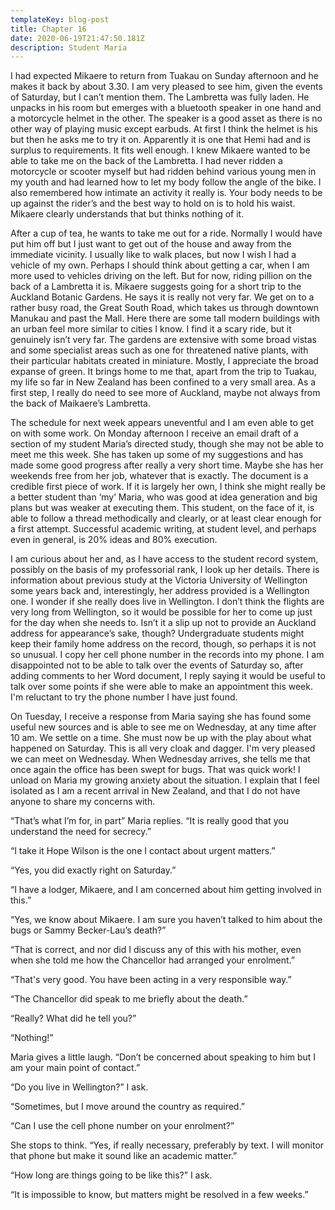 ```yaml
---
templateKey: blog-post
title: Chapter 16
date: 2020-06-19T21:47:50.181Z
description: Student Maria
---
```

I had expected Mikaere to return from Tuakau on Sunday afternoon and he makes it back by about 3.30. I am very pleased to see him, given the events of Saturday, but I can’t mention them. The Lambretta was fully laden. He unpacks in his room but emerges with a bluetooth speaker in one hand and a motorcycle helmet in the other. The speaker is a good asset as there is no other way of playing music except earbuds. At first I think the helmet is his but then he asks me to try it on. Apparently it is one that Hemi had and is surplus to requirements. It fits well enough. I knew Mikaere wanted to be able to take me on the back of the Lambretta. I had never ridden a motorcycle or scooter myself but had ridden behind various young men in my youth and had learned how to let my body follow the angle of the bike. I also remembered how intimate an activity it really is. Your body needs to be up against the rider’s and the best way to hold on is to hold his waist. Mikaere clearly understands that but thinks nothing of it.

After a cup of tea, he wants to take me out for a ride. Normally I would have put him off but I just want to get out of the house and away from the immediate vicinity. I usually like to walk places, but now I wish I had a vehicle of my own. Perhaps I should think about getting a car, when I am more used to vehicles driving on the left. But for now, riding pillion on the back of a Lambretta it is. Mikaere suggests going for a short trip to the Auckland Botanic Gardens. He says it is really not very far. We get on to a rather busy road, the Great South Road, which takes us through downtown Manukau and past the Mall. Here there are some tall modern buildings with an urban feel more similar to cities I know. I find it a scary ride, but it genuinely isn’t very far. The gardens are extensive with some broad vistas and some specialist areas such as one for threatened native plants, with their particular habitats created in miniature. Mostly, I appreciate the broad expanse of green. It brings home to me that, apart from the trip to Tuakau, my life so far in New Zealand has been confined to a very small area. As a first step, I really do need to see more of Auckland, maybe not always from the back of Maikaere’s Lambretta.

The schedule for next week appears uneventful and I am even able to get on with some work. On Monday afternoon I receive an email draft of a section of my student Maria’s directed study, though she may not be able to meet me this week. She has taken up some of my suggestions and has made some good progress after really a very short time. Maybe she has her weekends free from her job, whatever that is exactly. The document is a credible first piece of work. If it is largely her own, I think she might really be a better student than ‘my’ Maria, who was good at idea generation and big plans but was weaker at executing them. This student, on the face of it, is able to follow a thread methodically and clearly, or at least clear enough for a first attempt. Successful academic writing, at student level, and perhaps even in general, is 20% ideas and 80% execution.

I am curious about her and, as I have access to the student record system, possibly on the basis of my professorial rank, I look up her details. There is information about previous study at the Victoria University of Wellington some years back and, interestingly, her address provided is a Wellington one. I wonder if she really does live in Wellington. I don’t think the flights are very long from Wellington, so it would be possible for her to come up just for the day when she needs to. Isn’t it a slip up not to provide an Auckland address for appearance’s sake, though? Undergraduate students might keep their family home address on the record, though, so perhaps it is not so unusual. I copy her cell phone number in the records into my phone. I am disappointed not to be able to talk over the events of Saturday so, after adding comments to her Word document, I reply saying it would be useful to talk over some points if she were able to make an appointment this week. I'm reluctant to try the phone number I have just found.

On Tuesday, I receive a response from Maria saying she has found some useful new sources and is able to see me on Wednesday, at any time after 10 am. We settle on a time. She must now be up with the play about what happened on Saturday. This is all very cloak and dagger. I'm very pleased we can meet on Wednesday. When Wednesday arrives, she tells me that once again the office has been swept for bugs. That was quick work! I unload on Maria my growing anxiety about the situation. I explain that I feel isolated as I am a recent arrival in New Zealand, and that I do not have anyone to share my concerns with.

“That’s what I’m for, in part” Maria replies. “It is really good that you understand the need for secrecy.”

“I take it Hope Wilson is the one I contact about urgent matters.”

“Yes, you did exactly right on Saturday.”

“I have a lodger, Mikaere, and I am concerned about him getting involved in this.”

“Yes, we know about Mikaere. I am sure you haven’t talked to him about the bugs or Sammy Becker-Lau’s death?”

“That is correct, and nor did I discuss any of this with his mother, even when she told me how the Chancellor had arranged your enrolment.”

“That's very good. You have been acting in a very responsible way.”

“The Chancellor did speak to me briefly about the death.”

“Really? What did he tell you?”

“Nothing!”

Maria gives a little laugh. “Don’t be concerned about speaking to him but I am your main point of contact.”

“Do you live in Wellington?” I ask.

“Sometimes, but I move around the country as required.”

“Can I use the cell phone number on your enrolment?”

She stops to think. “Yes, if really necessary, preferably by text. I will monitor that phone but make it sound like an academic matter.”

“How long are things going to be like this?” I ask.

“It is impossible to know, but matters might be resolved in a few weeks.”